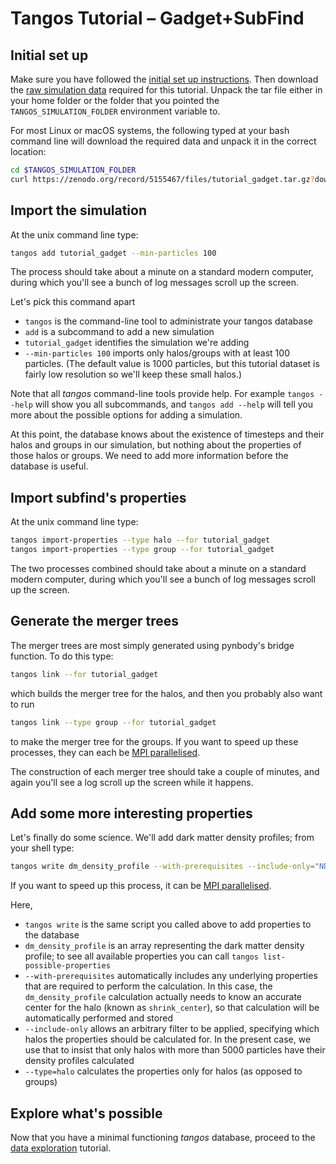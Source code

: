 Tangos Tutorial – Gadget+SubFind
================================

Initial set up
--------------

Make sure you have followed the [initial set up instructions](index.md). Then download the
[raw simulation data](https://zenodo.org/record/5155467/files/tutorial_gadget.tar.gz?download=1) required for this tutorial.
Unpack the tar file either in your home folder or the folder that you pointed the `TANGOS_SIMULATION_FOLDER` environment
variable to.

For most Linux or macOS systems, the following typed at your bash command line will download the required data and
unpack it in the correct location:

```bash
cd $TANGOS_SIMULATION_FOLDER
curl https://zenodo.org/record/5155467/files/tutorial_gadget.tar.gz?download=1 | tar -xz
```

Import the simulation
---------------------

At the unix command line type:

```bash
tangos add tutorial_gadget --min-particles 100
```

The process should take about a minute on a standard modern computer, during which you'll see a bunch of log messages
scroll up the screen.

 Let's pick this command apart

  * `tangos` is the command-line tool to administrate your tangos database
  * `add` is a subcommand to add a new simulation
  * `tutorial_gadget` identifies the simulation we're adding
  * `--min-particles 100` imports only halos/groups with at least 100 particles.
  (The default value is 1000 particles, but this tutorial dataset is fairly low resolution so we'll keep these small halos.)


Note that all _tangos_ command-line tools provide help. For example `tangos --help` will show you all subcommands, and `tangos add --help` will tell you more about the possible options for adding a simulation.

At this point, the database knows about the existence of timesteps and their halos and groups in our simulation, but nothing about the properties of those halos or groups. We need to add more information before the database is useful.


Import subfind's properties
---------------------------

At the unix command line type:

```bash
tangos import-properties --type halo --for tutorial_gadget
tangos import-properties --type group --for tutorial_gadget
```

The two processes combined should take about a minute on a standard modern computer, during which you'll see a bunch of log messages scroll up the screen.


Generate the merger trees
-------------------------

The merger trees are most simply generated using pynbody's bridge function. To do this type:

```bash
tangos link --for tutorial_gadget
```

which builds the merger tree for the halos, and then you probably also want to run

```bash
tangos link --type group --for tutorial_gadget
```
to make the merger tree for the groups. If you want to speed up these processes, they can each be
[MPI parallelised](mpi.md).

The construction of each merger tree should take a couple of minutes,  and again you'll see a log scroll up the screen while it happens.


Add some more interesting properties
------------------------------------

Let's finally do some science. We'll add dark matter density profiles; from your shell type:

 ```bash
tangos write dm_density_profile --with-prerequisites --include-only="NDM()>5000" --type=halo --for tutorial_gadget
```

If you want to speed up this process, it can be [MPI parallelised](mpi.md).

Here,
 * `tangos write` is the same script you called above to add properties to the database
 * `dm_density_profile` is an array representing the dark matter density profile; to see all available properties
   you can call `tangos list-possible-properties`
 * `--with-prerequisites` automatically includes  any underlying properties that are required to perform the calculation. In this case,
   the `dm_density_profile` calculation actually needs to know an accurate center for the halo (known as `shrink_center`),
   so that calculation will be automatically performed and stored
 * `--include-only` allows an arbitrary filter to be applied, specifying which halos the properties should be calculated
   for. In the present case, we use that to insist that only halos with more than 5000 particles have their density profiles
   calculated
 * `--type=halo` calculates the properties only for halos (as opposed to groups)



Explore what's possible
-----------------------

Now that you have a minimal functioning _tangos_ database, proceed to the [data exploration](data_exploration.md) tutorial.
